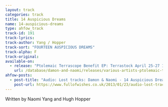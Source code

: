 ```yaml
---
layout: track
categories: track
title: 14 Auspicious Dreams
name: 14-auspicious-dreams
type: ahfow_track
track-id: 191
track-lyrics: 
track-author: Yang / Hopper
track-sort: "FOURTEEN AUSPICIOUS DREAMS"
track-alpha: F
track-original: 
available-on:
  - release: "Ptolemaic Terrascope Benefit EP: Terrastock April 25-27 1997"
    url: /database/damon-and-naomi/releases/various-artists-ptolemaic-terrascope-benefit/
ahfow-posts:
  - post-title: "Audio: Lost tracks: Damon & Naomi - 14 Auspicious Dreams"
    post-url: https://www.fullofwishes.co.uk/2013/01/23/audio-lost-tracks-damon-naomi-14-auspicious-dreams/
---
```

Written by Naomi Yang and Hugh Hopper
